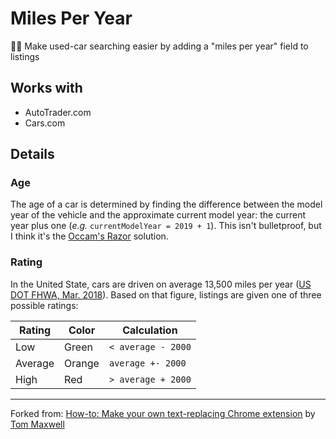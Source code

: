# Miles Per Year

🚗💨 Make used-car searching easier by adding a "miles per year" field to listings

## Works with

- AutoTrader.com
- Cars.com

## Details

### Age
The age of a car is determined by finding the difference between the model year of the vehicle and the approximate current model year: the current year plus one (_e.g._ `currentModelYear = 2019 + 1`). This isn't bulletproof, but I think it's the [Occam's Razor](https://en.wikipedia.org/wiki/Occam%27s_razor) solution.

### Rating
In the United State, cars are driven on average 13,500 miles per year ([US DOT FHWA, Mar. 2018](https://www.fhwa.dot.gov/ohim/onh00/bar8.htm)). Based on that figure, listings are given one of three possible ratings:

Rating | Color | Calculation
---|---|---
Low | Green | `< average - 2000`
Average | Orange | `average +- 2000`
High | Red | `> average + 2000`

---

Forked from: [How-to: Make your own text-replacing Chrome extension](https://9to5google.com/2015/06/14/how-to-make-a-chrome-extensions/) by [Tom Maxwell](https://twitter.com/tomaxwell)